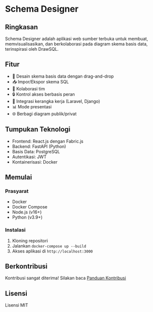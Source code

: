 # Schema Designer

## Ringkasan
Schema Designer adalah aplikasi web sumber terbuka untuk membuat, memvisualisasikan, dan berkolaborasi pada diagram skema basis data, terinspirasi oleh DrawSQL.

## Fitur
- 🎨 Desain skema basis data dengan drag-and-drop
- 📥 Impor/Ekspor skema SQL
- 🤝 Kolaborasi tim
- 🔒 Kontrol akses berbasis peran
- 🚀 Integrasi kerangka kerja (Laravel, Django)
- 📊 Mode presentasi
- 🌐 Berbagi diagram publik/privat

## Tumpukan Teknologi
- Frontend: React.js dengan Fabric.js
- Backend: FastAPI (Python)
- Basis Data: PostgreSQL
- Autentikasi: JWT
- Kontainerisasi: Docker

## Memulai

### Prasyarat
- Docker
- Docker Compose
- Node.js (v16+)
- Python (v3.9+)

### Instalasi
1. Kloning repositori
2. Jalankan `docker-compose up --build`
3. Akses aplikasi di `http://localhost:3000`

## Berkontribusi
Kontribusi sangat diterima! Silakan baca [Panduan Kontribusi](CONTRIBUTING.md)

## Lisensi
Lisensi MIT
